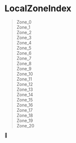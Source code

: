 # LocalZoneIndex

>Zone_0\
Zone_1\
Zone_2\
Zone_3\
Zone_4\
Zone_5\
Zone_6\
Zone_7\
Zone_8\
Zone_9\
Zone_10\
Zone_11\
Zone_12\
Zone_13\
Zone_14\
Zone_15\
Zone_16\
Zone_17\
Zone_18\
Zone_19\
Zone_20

:crab: